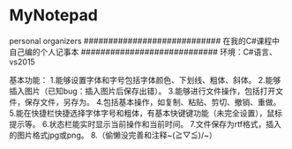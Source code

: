 # MyNotepad
personal organizers
############################
在我的C#课程中自己编的个人记事本
############################
环境：C#语言、vs2015

基本功能：
1.能够设置字体和字号包括字体颜色、下划线、粗体、斜体。
2.能够插入图片（已知bug：插入图片后保存出错）。
3.能够进行文件操作，包括打开文件，保存文件，另存为。
4.包括基本操作，如复制、粘贴、剪切、撤销、重做。
5.能在快捷栏快捷选择字体字号和粗体，有基本快键键功能（未完全设置），鼠标提示等。
6.状态栏能实时显示当前操作和当前时间。
7.文件保存为rtf格式，插入的图片格式jpg或png。
8.（偷懒没完善和注释~\(≧▽≦)/~）
